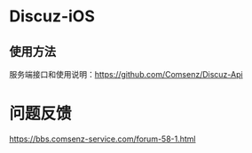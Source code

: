 # Discuz-iOS
## 使用方法
服务端接口和使用说明：https://github.com/Comsenz/Discuz-Api

# 问题反馈
https://bbs.comsenz-service.com/forum-58-1.html
